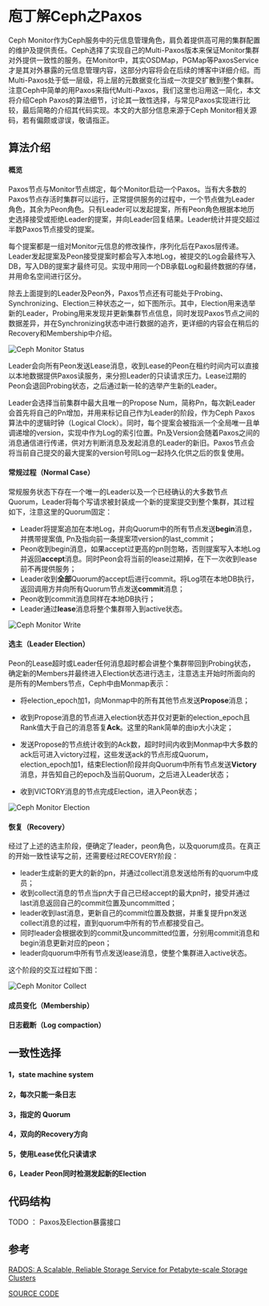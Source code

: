 # 庖丁解Ceph之Paxos

Ceph Monitor作为Ceph服务中的元信息管理角色，肩负着提供高可用的集群配置的维护及提供责任。Ceph选择了实现自己的Multi-Paxos版本来保证Monitor集群对外提供一致性的服务。在Monitor中，其实OSDMap，PGMap等PaxosService才是其对外暴露的元信息管理内容，这部分内容将会在后续的博客中详细介绍。而Multi-Paxos处于低一层级，将上层的元数据变化当成一次提交扩散到整个集群。注意Ceph中简单的用Paxos来指代Multi-Paxos，我们这里也沿用这一简化，本文将介绍Ceph Paxos的算法细节，讨论其一致性选择，与常见Paxos实现进行比较，最后简略的介绍其代码实现。本文的大部分信息来源于Ceph Monitor相关源码，若有偏颇或谬误，敬请指正。



## **算法介绍**

#### **概览**

Paxos节点与Monitor节点绑定，每个Monitor启动一个Paxos。当有大多数的Paxos节点存活时集群可以运行，正常提供服务的过程中，一个节点做为Leader角色，其余为Peon角色。只有Leader可以发起提案，所有Peon角色根据本地历史选择接受或拒绝Leader的提案，并向Leader回复结果。Leader统计并提交超过半数Paxos节点接受的提案。

每个提案都是一组对Monitor元信息的修改操作，序列化后在Paxos层传递。Leader发起提案及Peon接受提案时都会写入本地Log，被提交的Log会最终写入DB，写入DB的提案才最终可见。实现中用同一个DB承载Log和最终数据的存储，并用命名空间进行区分。

除去上面提到的Leader及Peon外，Paxos节点还有可能处于Probing、Synchronizing、Election三种状态之一，如下图所示。其中，Election用来选举新的Leader，Probing用来发现并更新集群节点信息，同时发现Paxos节点之间的数据差异，并在Synchronizing状态中进行数据的追齐，更详细的内容会在稍后的Recovery和Membership中介绍。

![Ceph Monitor Status](http://i.imgur.com/VmofRlH.png)

Leader会向所有Peon发送Lease消息，收到Lease的Peon在租约时间内可以直接以本地数据提供Paxos读服务，来分担Leader的只读请求压力。Lease过期的Peon会退回Probing状态，之后通过新一轮的选举产生新的Leader。

Leader会选择当前集群中最大且唯一的Propose Num，简称Pn，每次新Leader会首先将自己的Pn增加，并用来标记自己作为Leader的阶段，作为Ceph Paxos算法中的逻辑时钟（Logical Clock）。同时，每个提案会被指派一个全局唯一且单调递增的version，实现中作为Log的索引位置。Pn及Version会随着Paxos之间的消息通信进行传递，供对方判断消息及发起消息的Leader的新旧。Paxos节点会将当前自己提交的最大提案的version号同Log一起持久化供之后的恢复使用。




#### **常规过程（Normal Case）**

常规服务状态下存在一个唯一的Leader以及一个已经确认的大多数节点Quorum，Leader将每个写请求被封装成一个新的提案提交到整个集群，其过程如下，注意这里的Quorum固定：

- Leader将提案追加在本地Log，并向Quorum中的所有节点发送**begin**消息，并携带提案值, Pn及指向前一条提案项version的last_commit；
- Peon收到begin消息，如果accept过更高的pn则忽略，否则提案写入本地Log并返回**accept**消息。同时Peon会将当前的lease过期掉，在下一次收到lease前不再提供服务；
- Leader收到**全部**Quorum的accept后进行commit。将Log项在本地DB执行，返回调用方并向所有Quorum节点发送**commit**消息；
- Peon收到commit消息同样在本地DB执行；
- Leader通过**lease**消息将整个集群带入到active状态。

![Ceph Monitor Write](http://i.imgur.com/WnE9Jg1.png)



#### **选主（Leader Election）**

Peon的Lease超时或Leader任何消息超时都会讲整个集群带回到Probing状态，确定新的Members并最终进入Election状态进行选主，注意选主开始时所面向的是所有的Members节点，Ceph中由Monmap表示：

- 将election_epoch加1，向Monmap中的所有其他节点发送**Propose**消息；
- 收到Propose消息的节点进入election状态并仅对更新的election_epoch且Rank值大于自己的消息答复**Ack**。这里的Rank简单的由ip大小决定；
- 发送Propose的节点统计收到的Ack数，超时时间内收到Monmap中大多数的ack后可进入victory过程，这些发送ack的节点形成Quorum，election_epoch加1，结束Election阶段并向Quorum中所有节点发送**Victory**消息，并告知自己的epoch及当前Quorum，之后进入Leader状态；


- 收到VICTORY消息的节点完成Election，进入Peon状态；

![Ceph Monitor Election](http://i.imgur.com/INz6V5X.png)





#### **恢复（Recovery）**

经过了上述的选主阶段，便确定了leader，peon角色，以及quorum成员。在真正的开始一致性读写之前，还需要经过RECOVERY阶段：

- leader生成新的更大的新的pn，并通过collect消息发送给所有的quorum中成员；
- 收到collect消息的节点当pn大于自己已经accept的最大pn时，接受并通过last消息返回自己的commit位置及uncommitted；
- leader收到last消息，更新自己的commit位置及数据，并重复提升pn发送collect消息的过程，直到quorum中所有的节点都接受自己。
- 同时leader会根据收到的commit及uncommitted位置，分别用commit消息和begin消息更新对应的peon；
- leader向quorum中所有节点发送lease消息，使整个集群进入active状态。

这个阶段的交互过程如下图：

![Ceph Monitor Collect](http://i.imgur.com/4EsQ1xe.png)



#### **成员变化（Membership）**



#### **日志截断（Log compaction）**





## **一致性选择**

#### **1，state machine system**

#### **2，每次只能一条日志**



#### **3，指定的 Quorum**



#### **4，双向的Recovery方向**



#### **5，使用Lease优化只读请求**



####  **6，Leader Peon同时检测发起新的Election**





## **代码结构**

TODO ： Paxos及Election暴露接口





## **参考**

[RADOS: A Scalable, Reliable Storage Service for Petabyte-scale Storage Clusters](http://ceph.com/papers/weil-rados-pdsw07.pdf)

[SOURCE CODE](https://github.com/ceph/ceph)
